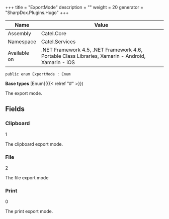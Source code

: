 

+++
title = "ExportMode" 
description = ""
weight = 20
generator = "SharpDox.Plugins.Hugo"
+++

Name|Value
---|---
Assembly|Catel.Core
Namespace|Catel.Services
Available on|.NET Framework 4.5, .NET Framework 4.6, Portable Class Libraries, Xamarin - Android, Xamarin - iOS

```
public enum ExportMode : Enum
```

**Base types**
[Enum]({{< relref "#" >}})

The export mode.

## Fields

### Clipboard

1

The clipboard export mode.

### File

2

The file export mode

### Print

0

The print export mode.

